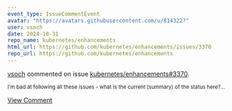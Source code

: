 ```yaml
---
event_type: IssueCommentEvent
avatar: "https://avatars.githubusercontent.com/u/814322?"
user: vsoch
date: 2024-10-31
repo_name: kubernetes/enhancements
html_url: https://github.com/kubernetes/enhancements/issues/3370
repo_url: https://github.com/kubernetes/enhancements
---
```


<a href='https://github.com/vsoch' target='_blank'>vsoch</a> commented on issue <a href='https://github.com/kubernetes/enhancements/issues/3370' target='_blank'>kubernetes/enhancements#3370</a>.

<small>I'm bad at following all these issues - what is the current (summary) of the status here?...</small>

<a href='https://github.com/kubernetes/enhancements/issues/3370' target='_blank'>View Comment</a>